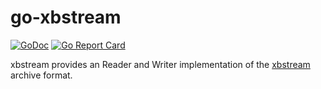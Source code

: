 # go-xbstream
[![GoDoc](https://godoc.org/github.com/skmcgrail/go-xbstream/xbstream?status.svg)](https://godoc.org/github.com/skmcgrail/go-xbstream/xbstream)
[![Go Report Card](https://goreportcard.com/badge/github.com/skmcgrail/go-xbstream)](https://goreportcard.com/report/github.com/skmcgrail/go-xbstream)

xbstream provides an Reader and Writer implementation of the [xbstream][0] archive format.

[0]: https://github.com/percona/percona-xtrabackup/tree/2.3/storage/innobase/xtrabackup